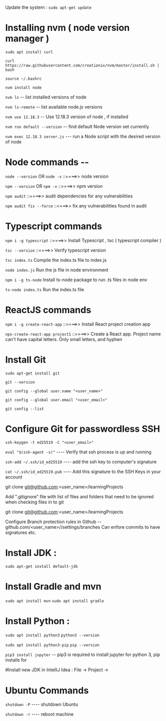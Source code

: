 Update the system : `sudo apt-get update`

# Installing nvm ( node version manager )

`sudo apt install curl`

`curl https://raw.githubusercontent.com/creationix/nvm/master/install.sh | bash`

`source ~/.bashrc`

`nvm install node`

`nvm ls`   -- list installed versions of node

`nvm ls-remote`    -- list available node.js versions

`nvm use 12.18.3`    -- Use 12.18.3 version of node , if installed

`nvm run default --version`  -- find default Node version set currently

`nvm exec 12.18.3 server.js`     --- run a Node script with the desired version of node

# Node commands -- 
`node --version`        OR     `node -v`        ::====>>    node version

`npm --version`         OR     `npm -v`            ::====>>    npm version

`npm audit`   ::====>> audit dependencies for any vulnerabilities

`npm audit fix --force`  ::====>> fix any vulnerabilities found in audit


# Typescript commands 
`npm i -g typescript`   ::====>>    Install Typescript , tsc ( typescript compiler ) 

`tsc --version`   ::====>>    Verify typescript version

`tsc index.ts`  Compile the index.ts file to index.js

`node index.js`  Run the js file in node environment

`npm i -g ts-node`  Install ts-node package to run .ts files in node env

`ts-node index.ts`  Run the index.ts file

# ReactJS commands 
`npm i -g create-react-app`   ::====>>    Install React project creation app 

`npx-create-react-app project1`   ::====>>    Create a React app. Project name can't have capital letters. Only small letters, and hyphen

# Install Git 
`sudo apt-get install git`

`git --version`

`git config --global user.name "<user_name>"`

`git config --global user.email "<user_email>"`

`git config --list`

# Configure Git for passwordless SSH

`ssh-keygen -t ed25519 -C "<user_email>"`

`eval "$(ssh-agent -s)"`  ---- Verify that ssh process is up and running

`ssh-add ~/.ssh/id_ed25519` ---- add the ssh key to computer's signature

`cat ~/.ssh/id_ed25519.pub` ---- Add this signature to the SSH Keys in your account

git clone git@github.com:<user_name>/learningProjects

Add ".gitignore" file with list of files and folders that need to be ignored when checking files in to git


git clone git@github.com:<user_name>/learningProjects


Configure Branch protection rules in Github --  github.com/<user_name>/<ProjectName>/settings/branches
Can enfore commits to have signatures etc.

# Install JDK :
`sudo apt-get install default-jdk`

# Install Gradle and mvn
`sudo apt install mvn`
`sudo apt install gradle`


# Install Python : 

`sudo apt install python3`
`python3 --version`

`sudo apt install python3-pip`
`pip --version`

`pip3 install jupyter` -- pip3 is required to install jupyter for python 3, pip installs for 

#Install new JDK in IntelliJ Idea : 
File -> Project -> 

# Ubuntu Commands 
`shutdown -P`  ---- shutdown Ubuntu

`shutdown -r`  ---- reboot machine
